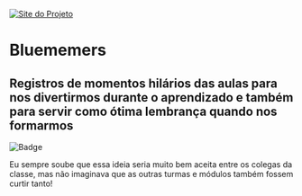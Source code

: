 [![Site do Projeto](https://i.imgur.com/5U1yeQ0.png)](https://bluememers.herokuapp.com/)
# Bluememers
## Registros de momentos hilários das aulas para nos divertirmos durante o aprendizado e também para servir como ótima lembrança quando nos formarmos 

![Badge](https://img.shields.io/static/v1?style=for-the-bagde&logo=appveyor)


Eu sempre soube que essa ideia seria muito bem aceita entre os colegas da classe, mas não imaginava que as outras turmas e módulos também fossem curtir tanto!
